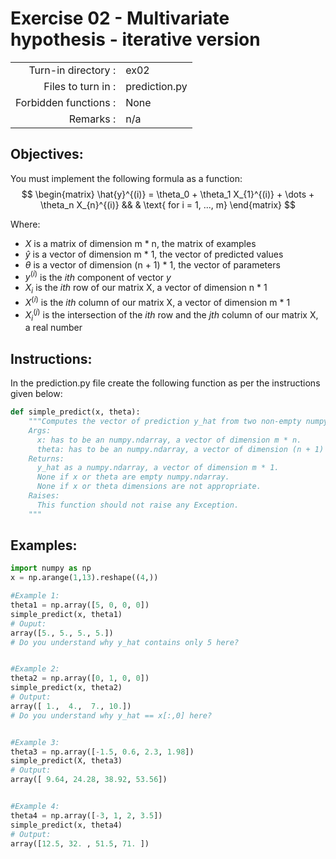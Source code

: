# Exercise 02 - Multivariate hypothesis - iterative version

|                         |                    |
| -----------------------:| ------------------ |
|   Turn-in directory :   |  ex02              |
|   Files to turn in :    |  prediction.py     |
|   Forbidden functions : |  None              |
|   Remarks :             |  n/a               |

## Objectives:
You must implement the following formula as a function:  
$$
\begin{matrix}
  \hat{y}^{(i)} = \theta_0 + \theta_1 X_{1}^{(i)} + \dots + \theta_n X_{n}^{(i)} && & \text{ for i = 1, ..., m}
\end{matrix}
$$  
  
Where:
- $X$ is a matrix of dimension m * n, the matrix of examples
- $\hat{y}$ is a vector of dimension m * 1, the vector of predicted values
- $\theta$ is a vector of dimension (n + 1) * 1, the vector of parameters
- $y^{(i)}$ is the *ith* component of vector $y$
- $X_i$ is the *ith* row of our matrix X, a vector of dimension n * 1
- $X^{(i)}$ is the *ith* column of our matrix X, a vector of dimension m * 1
- $X_i^{(j)}$ is the intersection of the *ith* row and the *jth* column of our matrix X, a real number


## Instructions:
In the prediction.py file create the following function as per the instructions given below:
```python
def simple_predict(x, theta):
    """Computes the vector of prediction y_hat from two non-empty numpy.ndarray.
    Args:
      x: has to be an numpy.ndarray, a vector of dimension m * n.
      theta: has to be an numpy.ndarray, a vector of dimension (n + 1) * 1.
    Returns:
      y_hat as a numpy.ndarray, a vector of dimension m * 1.
      None if x or theta are empty numpy.ndarray.
      None if x or theta dimensions are not appropriate.
    Raises:
      This function should not raise any Exception.
    """
```

## Examples:
```python
import numpy as np
x = np.arange(1,13).reshape((4,))

#Example 1:
theta1 = np.array([5, 0, 0, 0])
simple_predict(x, theta1)
# Ouput:
array([5., 5., 5., 5.])
# Do you understand why y_hat contains only 5 here?  


#Example 2:
theta2 = np.array([0, 1, 0, 0])
simple_predict(x, theta2)
# Output:
array([ 1.,  4.,  7., 10.])
# Do you understand why y_hat == x[:,0] here?  


#Example 3:
theta3 = np.array([-1.5, 0.6, 2.3, 1.98])
simple_predict(X, theta3)
# Output:
array([ 9.64, 24.28, 38.92, 53.56])


#Example 4:
theta4 = np.array([-3, 1, 2, 3.5])
simple_predict(x, theta4)
# Output:
array([12.5, 32. , 51.5, 71. ])
```